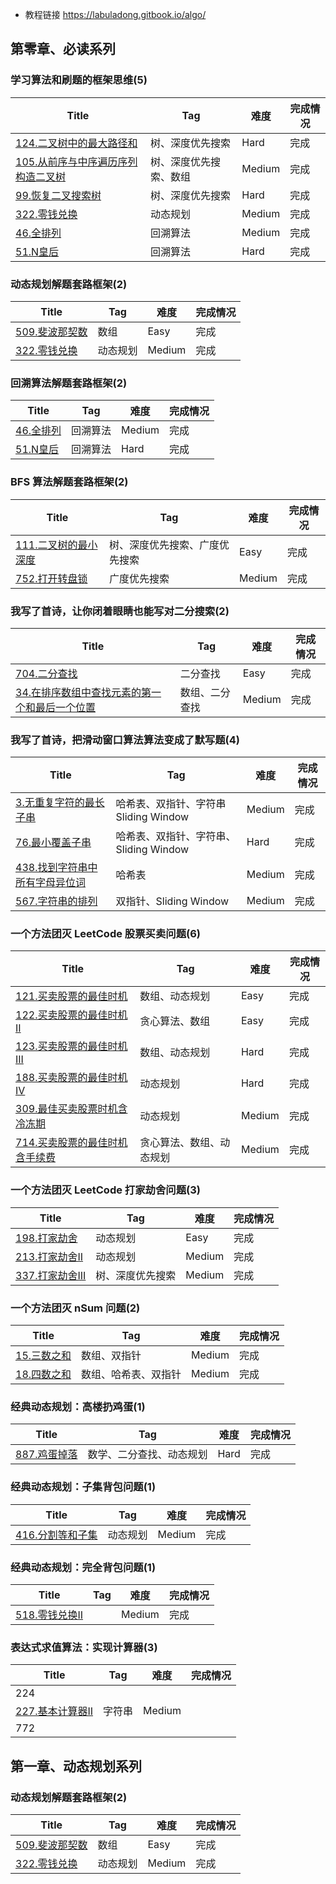 - 教程链接 https://labuladong.gitbook.io/algo/

## 第零章、必读系列

### 学习算法和刷题的框架思维(5)

| Title                                                        | Tag                    | 难度   | 完成情况 |
| ------------------------------------------------------------ | ---------------------- | ------ | -------- |
| [124.二叉树中的最大路径和](https://leetcode-cn.com/problems/binary-tree-maximum-path-sum/) | 树、深度优先搜索       | Hard   | 完成     |
| [105.从前序与中序遍历序列构造二叉树](https://leetcode-cn.com/problems/construct-binary-tree-from-preorder-and-inorder-traversal/) | 树、深度优先搜索、数组 | Medium | 完成     |
| [99.恢复二叉搜索树](https://leetcode-cn.com/problems/recover-binary-search-tree/) | 树、深度优先搜索       | Hard   | 完成     |
| [322.零钱兑换](https://leetcode-cn.com/problems/coin-change/) | 动态规划               | Medium | 完成     |
| [46.全排列](https://leetcode-cn.com/problems/permutations/)  | 回溯算法               | Medium | 完成     |
| [51.N皇后](https://leetcode-cn.com/problems/n-queens/)       | 回溯算法               | Hard   | 完成     |

### 动态规划解题套路框架(2)

| Title                                                        | Tag      | 难度   | 完成情况 |
| ------------------------------------------------------------ | -------- | ------ | -------- |
| [509.斐波那契数](https://leetcode-cn.com/problems/fibonacci-number/) | 数组     | Easy   | 完成     |
| [322.零钱兑换](https://leetcode-cn.com/problems/coin-change/) | 动态规划 | Medium | 完成     |

### 回溯算法解题套路框架(2)

| Title                                                       | Tag      | 难度   | 完成情况 |
| ----------------------------------------------------------- | -------- | ------ | -------- |
| [46.全排列](https://leetcode-cn.com/problems/permutations/) | 回溯算法 | Medium | 完成     |
| [51.N皇后](https://leetcode-cn.com/problems/n-queens/)      | 回溯算法 | Hard   | 完成     |

### BFS 算法解题套路框架(2)

| Title                                                        | Tag                            | 难度   | 完成情况 |
| ------------------------------------------------------------ | ------------------------------ | ------ | -------- |
| [111.二叉树的最小深度](https://leetcode-cn.com/problems/minimum-depth-of-binary-tree) | 树、深度优先搜索、广度优先搜索 | Easy   | 完成     |
| [752.打开转盘锁](https://leetcode-cn.com/problems/open-the-lock/) | 广度优先搜索                   | Medium | 完成     |

### 我写了首诗，让你闭着眼睛也能写对二分搜索(2)

| Title                                                        | Tag            | 难度   | 完成情况 |
| ------------------------------------------------------------ | -------------- | ------ | -------- |
| [704.二分查找](https://leetcode-cn.com/problems/binary-search/) | 二分查找       | Easy   | 完成     |
| [34.在排序数组中查找元素的第一个和最后一个位置](https://leetcode-cn.com/problems/find-first-and-last-position-of-element-in-sorted-array/) | 数组、二分查找 | Medium | 完成     |

### 我写了首诗，把滑动窗口算法算法变成了默写题(4)

| Title                                                        | Tag                                     | 难度   | 完成情况 |
| ------------------------------------------------------------ | --------------------------------------- | ------ | -------- |
| [3.无重复字符的最长子串](https://leetcode-cn.com/problems/longest-substring-without-repeating-characters/) | 哈希表、双指针、字符串 Sliding Window   | Medium | 完成     |
| [76.最小覆盖子串](https://leetcode-cn.com/problems/minimum-window-substring/) | 哈希表、双指针、字符串、 Sliding Window | Hard   | 完成     |
| [438.找到字符串中所有字母异位词](https://leetcode-cn.com/problems/find-all-anagrams-in-a-string/) | 哈希表                                  | Medium | 完成     |
| [567.字符串的排列](https://leetcode-cn.com/problems/permutation-in-string/) | 双指针、Sliding Window                  | Medium | 完成     |

### 一个方法团灭 LeetCode 股票买卖问题(6)

| Title                                                        | Tag                      | 难度   | 完成情况 |
| ------------------------------------------------------------ | ------------------------ | ------ | -------- |
| [121.买卖股票的最佳时机](https://leetcode-cn.com/problems/best-time-to-buy-and-sell-stock) | 数组、动态规划           | Easy   | 完成     |
| [122.买卖股票的最佳时机II](https://leetcode-cn.com/problems/best-time-to-buy-and-sell-stock-ii) | 贪心算法、数组           | Easy   | 完成     |
| [123.买卖股票的最佳时机III](https://leetcode-cn.com/problems/best-time-to-buy-and-sell-stock-iii/) | 数组、动态规划           | Hard   | 完成     |
| [188.买卖股票的最佳时机IV](https://leetcode-cn.com/problems/best-time-to-buy-and-sell-stock-iv/) | 动态规划                 | Hard   | 完成     |
| [309.最佳买卖股票时机含冷冻期](https://leetcode-cn.com/problems/best-time-to-buy-and-sell-stock-with-cooldown/) | 动态规划                 | Medium | 完成     |
| [714.买卖股票的最佳时机含手续费](https://leetcode-cn.com/problems/best-time-to-buy-and-sell-stock-with-transaction-fee/) | 贪心算法、数组、动态规划 | Medium | 完成     |

### 一个方法团灭 LeetCode 打家劫舍问题(3)

| Title                                                        | Tag              | 难度   | 完成情况 |
| ------------------------------------------------------------ | ---------------- | ------ | -------- |
| [198.打家劫舍](https://leetcode-cn.com/problems/house-robber) | 动态规划         | Easy   | 完成     |
| [213.打家劫舍II](https://leetcode-cn.com/problems/house-robber-ii/) | 动态规划         | Medium | 完成     |
| [337.打家劫舍III](https://leetcode-cn.com/problems/house-robber-iii/) | 树、深度优先搜索 | Medium | 完成     |

### 一个方法团灭 nSum 问题(2)

| Title                                                 | Tag                  | 难度   | 完成情况 |
| ----------------------------------------------------- | -------------------- | ------ | -------- |
| [15.三数之和](https://leetcode-cn.com/problems/3sum/) | 数组、双指针         | Medium | 完成     |
| [18.四数之和](https://leetcode-cn.com/problems/4sum/) | 数组、哈希表、双指针 | Medium | 完成     |

### 经典动态规划：高楼扔鸡蛋(1)

| Title                                                        | Tag                      | 难度 | 完成情况 |
| ------------------------------------------------------------ | ------------------------ | ---- | -------- |
| [887.鸡蛋掉落](https://leetcode-cn.com/problems/super-egg-drop/) | 数学、二分查找、动态规划 | Hard | 完成     |

### 经典动态规划：子集背包问题(1)

| Title                                                        | Tag      | 难度   | 完成情况 |
| ------------------------------------------------------------ | -------- | ------ | -------- |
| [416.分割等和子集](https://leetcode-cn.com/problems/partition-equal-subset-sum/) | 动态规划 | Medium | 完成     |

### 经典动态规划：完全背包问题(1)

| Title                                                        | Tag  | 难度   | 完成情况 |
| ------------------------------------------------------------ | ---- | ------ | -------- |
| [518.零钱兑换II](https://leetcode-cn.com/problems/coin-change-2/) |      | Medium | 完成     |

### 表达式求值算法：实现计算器(3)

| Title                                                        | Tag    | 难度   | 完成情况 |
| ------------------------------------------------------------ | ------ | ------ | -------- |
| 224                                                          |        |        |          |
| [227.基本计算器II](https://leetcode-cn.com/problems/basic-calculator-ii/) | 字符串 | Medium |          |
| 772                                                          |        |        |          |

## 第一章、动态规划系列

### 动态规划解题套路框架(2)

| Title                                                        | Tag      | 难度   | 完成情况 |
| ------------------------------------------------------------ | -------- | ------ | -------- |
| [509.斐波那契数](https://leetcode-cn.com/problems/fibonacci-number/) | 数组     | Easy   | 完成     |
| [322.零钱兑换](https://leetcode-cn.com/problems/coin-change/) | 动态规划 | Medium | 完成     |